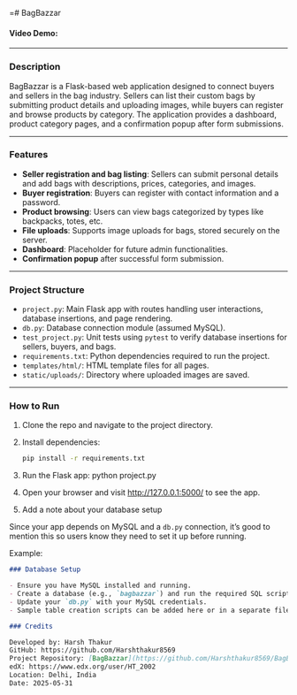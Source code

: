 =# BagBazzar

#### Video Demo: <YOUR VIDEO URL HERE>

---

### Description

BagBazzar is a Flask-based web application designed to connect buyers and sellers in the bag industry. Sellers can list their custom bags by submitting product details and uploading images, while buyers can register and browse products by category. The application provides a dashboard, product category pages, and a confirmation popup after form submissions.

---

### Features

- **Seller registration and bag listing**: Sellers can submit personal details and add bags with descriptions, prices, categories, and images.
- **Buyer registration**: Buyers can register with contact information and a password.
- **Product browsing**: Users can view bags categorized by types like backpacks, totes, etc.
- **File uploads**: Supports image uploads for bags, stored securely on the server.
- **Dashboard**: Placeholder for future admin functionalities.
- **Confirmation popup** after successful form submission.

---

### Project Structure

- `project.py`: Main Flask app with routes handling user interactions, database insertions, and page rendering.
- `db.py`: Database connection module (assumed MySQL).
- `test_project.py`: Unit tests using `pytest` to verify database insertions for sellers, buyers, and bags.
- `requirements.txt`: Python dependencies required to run the project.
- `templates/html/`: HTML template files for all pages.
- `static/uploads/`: Directory where uploaded images are saved.

---

### How to Run

1. Clone the repo and navigate to the project directory.
2. Install dependencies:
   ```bash
   pip install -r requirements.txt
   ```
3. Run the Flask app:
   python project.py
4. Open your browser and visit http://127.0.0.1:5000/ to see the app.

5. Add a note about your database setup

Since your app depends on MySQL and a `db.py` connection, it’s good to mention this so users know they need to set it up before running.

Example:

```markdown
### Database Setup

- Ensure you have MySQL installed and running.
- Create a database (e.g., `bagbazzar`) and run the required SQL scripts to create tables (`sellers`, `buyers`, `bags`).
- Update your `db.py` with your MySQL credentials.
- Sample table creation scripts can be added here or in a separate file.

### Credits

Developed by: Harsh Thakur
GitHub: https://github.com/Harshthakur8569
Project Repository: [BagBazzar](https://github.com/Harshthakur8569/BagBazzar)
edX: https://www.edx.org/user/HT_2002
Location: Delhi, India  
Date: 2025-05-31
```
